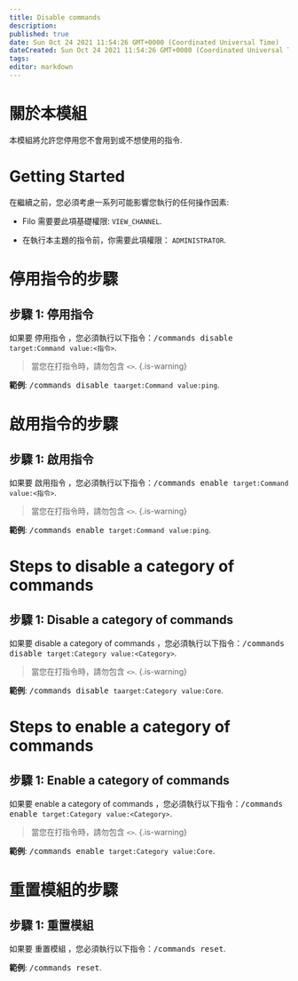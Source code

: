 ```yaml
---
title: Disable commands
description:
published: true
date: Sun Oct 24 2021 11:54:26 GMT+0000 (Coordinated Universal Time)
dateCreated: Sun Oct 24 2021 11:54:26 GMT+0000 (Coordinated Universal Time)
tags:
editor: markdown
---
```


# 關於本模組

本模組將允許您停用您不會用到或不想使用的指令.

# Getting Started

在繼續之前，您必須考慮一系列可能影響您執行的任何操作因素:

- Filo 需要要此項基礎權限: ``VIEW_CHANNEL``.

- 在執行本主題的指令前，你需要此項權限： ``ADMINISTRATOR``.

# 停用指令的步驟

## **步驟 1**: 停用指令

如果要 停用指令 ，您必須執行以下指令：<kbd>/commands disable ``target:Command`` ``value:<指令>``</kbd>.

> 當您在打指令時，請勿包含 ``<>``.
{.is-warning}

**範例**: <kbd>/commands disable ``taarget:Command`` ``value:ping``</kbd>.

# 啟用指令的步驟

## **步驟 1**: 啟用指令

如果要 啟用指令 ，您必須執行以下指令：<kbd>/commands enable ``target:Command`` ``value:<指令>``</kbd>.

> 當您在打指令時，請勿包含 ``<>``.
{.is-warning}

**範例**: <kbd>/commands enable ``target:Command`` ``value:ping``</kbd>.

# Steps to disable a category of commands

## **步驟 1**: Disable a category of commands

如果要 disable a category of commands ，您必須執行以下指令：<kbd>/commands disable ``target:Category`` ``value:<Category>``</kbd>.

> 當您在打指令時，請勿包含 ``<>``.
{.is-warning}

**範例**: <kbd>/commands disable ``taarget:Category`` ``value:Core``</kbd>.

# Steps to enable a category of commands

## **步驟 1**: Enable a category of commands

如果要 enable a category of commands ，您必須執行以下指令：<kbd>/commands enable ``target:Category`` ``value:<Category>``</kbd>.

> 當您在打指令時，請勿包含 ``<>``.
{.is-warning}

**範例**: <kbd>/commands enable ``target:Category`` ``value:Core``</kbd>.

# 重置模組的步驟

## **步驟 1**: 重置模組

如果要 重置模組 ，您必須執行以下指令：<kbd>/commands reset</kbd>.

**範例**: <kbd>/commands reset</kbd>.